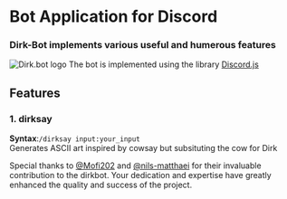# Bot Application for Discord
### Dirk-Bot implements various useful and humerous features
![Dirk.bot logo](https://media.discordapp.net/attachments/1062655818794803231/1062677815029407754/DIRKBOT.png)
The bot is implemented using the library [Discord.js](https://discord.js.org)

## Features
### 1. dirksay
**Syntax**:`/dirksay input:your_input` <br>
Generates ASCII art inspired by cowsay but subsituting the cow for Dirk

Special thanks to [@Mofi202](https://github.com/Mofi202) and [@nils-matthaei](https://github.com/nils-matthaei) for their invaluable contribution to the dirkbot. Your dedication and expertise have greatly enhanced the quality and success of the project. 
